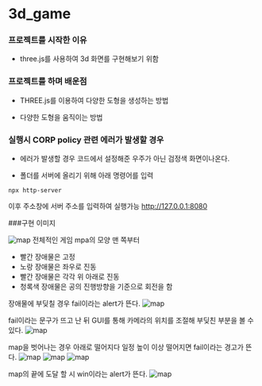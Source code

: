 # 3d_game

### 프로젝트를 시작한 이유

- three.js를 사용하여 3d 화면를 구현해보기 위함

### 프로젝트를 하며 배운점

- THREE.js를 이용하여 다양한 도형을 생성하는 방법

- 다양한 도형을 움직이는 방법

### 실행시 CORP policy 관련 에러가 발생할 경우

- 에러가 발생할 경우 코드에서 설정해준 우주가 아닌 검정색 화면이나온다.

- 폴더를 서버에 올리기 위해 아래 명령어를 입력

```npx http-server```

이후 주소창에 서버 주소를 입력하여 실행가능 http://127.0.0.1:8080

###구현 이미지

![map](./img/a.png)
전체적인 게임 mpa의 모양 맨 쪽부터
- 빨간 장애물은 고정
- 노랑 장애물은 좌우로 진동
- 빨간 장애물은 각각 위 아래로 진동
- 청록색 장애물은 공의 진행방향을 기준으로 회전을 함

장애물에 부딪칠 경우 fail이라는 alert가 뜬다. 
![map](./img/스크린샷(22).png)

fail이라는 문구가 뜨고 난 뒤 GUI를 통해 카메라의 위치를 조절해  부딪친 부분을 볼 수 있다. 
![map](./img/스크린샷(24).png)

map을 벗어나는 경우 아래로 떨어지다 일정 높이 이상 떨어지면 fail이라는 경고가 뜬다.
![map](./img/스크린샷(25).png)
![map](./img/스크린샷(26).png)
![map](./img/스크린샷(28).png)

map의 끝에 도달 할 시 win이라는 alert가 뜬다.
![map](./img/스크린샷(30).png)
